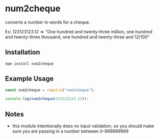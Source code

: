 # num2cheque
converts a number to words for a cheque. 

Ex: 123123123.12 => "One hundred and twenty-three million, one hundred and twenty-three thousand, one hundred and twenty-three and 12/100"

## Installation <a name="installation"></a>
```
npm install num2cheque
```

## Example Usage

```javascript
const num2cheque = require("num2cheque");

console.log(num2cheque(123123123.12));

```

## Notes 
* this module intentionally does *no* input validation, so you should make sure you are passing in a number between 0-999999999
